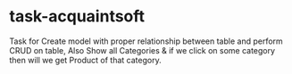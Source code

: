 # task-acquaintsoft
Task for Create model with proper relationship between table and perform CRUD on table, Also Show all Categories &amp; if we click on some category then will we get Product of that category.
